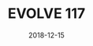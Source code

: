 ---
title: EVOLVE 117

location: La Boom, Queens, NY
date: 2018-12-15
cagematch: https://www.cagematch.net/?id=1&nr=218159
---